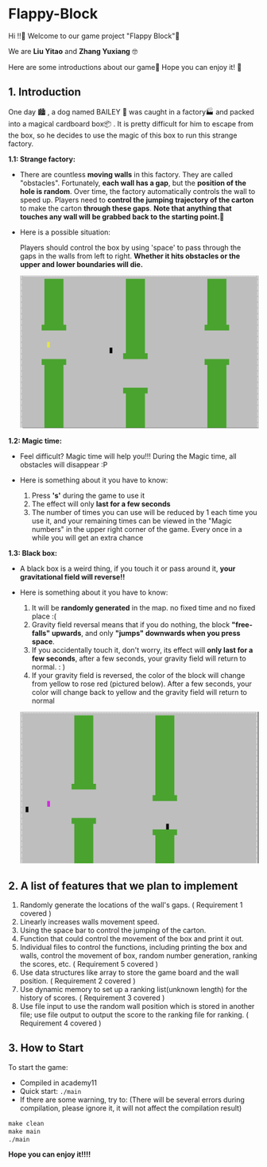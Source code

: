 # Flappy-Block

Hi !!:wave: Welcome to our game project "Flappy Block":icecream:

We are **Liu Yitao** and **Zhang Yuxiang** :nerd_face:

Here are some introductions about our game:popcorn: Hope you can enjoy it! :beer:


## 1. Introduction

One day :cityscape: , a dog named  BAILEY :poodle: was caught in a factory:factory: and packed into a magical cardboard box:package: . It is pretty difficult for him to escape from the box, so he decides to use the magic of this box to run this strange factory.

**1.1: Strange factory:**

* There are countless **moving walls** in this factory. They are called "obstacles". Fortunately, **each wall has a gap**, but the **position of the hole is random**. Over time, the factory automatically controls the wall to speed up. Players need to **control the jumping trajectory of the carton** to make the carton **through these gaps**. **Note that anything that touches any wall will be grabbed back to the starting point.**:beers:

* Here is a possible situation:

  Players should control the box by using 'space' to pass through the gaps in the walls from left to right. **Whether it hits obstacles or the upper and lower boundaries will die.**

  ![1](image/1.png)

**1.2: Magic time:**

* Feel difficult? Magic time will help you!!! During the Magic time, all obstacles will disappear :P

* Here is something about it you have to know:
  1. Press **'s'** during the game to use it
  2. The effect will only **last for a few seconds**
  3. The number of times you can use will be reduced by 1 each time you use it, and your remaining times can be viewed in the "Magic numbers" in the upper right corner of the game. Every once in a while you will get an extra chance

**1.3: Black box:**

* A black box is a weird thing, if you touch it or pass around it, **your gravitational field will reverse!!**

* Here is something about it you have to know:

  1. It will be **randomly generated** in the map. no fixed time and no fixed place :(
  2. Gravity field reversal means that if you do nothing, the block **"free-falls" upwards**, and only **"jumps" downwards when you press space**.
  3. If you accidentally touch it, don't worry, its effect will **only last for a few seconds**, after a few seconds, your gravity field will return to normal. : )
  4. If your gravity field is reversed, the color of the block will change from yellow to rose red (pictured below). After a few seconds, your color will change back to yellow and the gravity field will return to normal

  ![2](image/2.png)

## 2. A list of features that we plan to implement

1. Randomly generate the locations of the wall's gaps. ( Requirement 1 covered )
2. Linearly increases walls movement speed.
3. Using the space bar to control the jumping of the carton.
4. Function that could control the movement of the box and print it out.
5. Individual files to control the functions, including printing the box and walls, control the movement of box, random number generation, ranking the scores, etc.  ( Requirement 5 covered )
6. Use data structures like array to store the game board and the wall position. ( Requirement 2 covered )
7. Use dynamic memory to set up a ranking list(unknown length) for the history of scores. ( Requirement 3 covered )
8. Use file input to use the random wall position which is stored in another file; use file output to output the score to the ranking file for ranking. ( Requirement 4 covered )



## 3. How to Start

To start the game:

* Compiled in academy11
* Quick start: ``./main``
* If there are some warning, try to: (There will be several errors during compilation, please ignore it, it will not affect the compilation result)

````
make clean
make main
./main
````

 



**Hope you can enjoy it!!!!**
